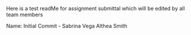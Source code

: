 Here is a test readMe for assignment submittal which will be edited by all team members


Name:
Initial Commit - Sabrina Vega
Althea Smith
